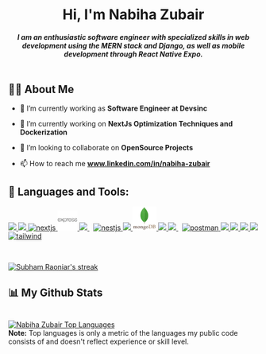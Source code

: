 <h1 align='center' >Hi, I'm Nabiha Zubair</h1>
<h5 align='center'>I am an enthusiastic software engineer with specialized skills in web development using the MERN stack and Django, as well as mobile development through React Native Expo.</h3>

<h2  style="margin-top: 50px"> 🙋‍♂️ About Me</h2>

- 🔭 I’m currently working as **Software Engineer at Devsinc**

- 🌱 I’m currently working on **NextJs Optimization Techniques and Dockerization**

- 👯 I’m looking to collaborate on **OpenSource Projects**

- 📫 How to reach me **www.linkedin.com/in/nabiha-zubair**

## 🚀 Languages and Tools:

<p align="left"> 
<a href="https://reactjs.org/" target="_blank"> <img src="https://img.icons8.com/color/48/000000/react-native.png"/> </a>
    <a href="https://developer.mozilla.org/en-US/docs/Web/JavaScript" target="_blank"> <img src="https://img.icons8.com/color/48/000000/javascript.png"/> </a> 
    <a href="https://nextjs.com" target="_blank"> <img  src="https://img.icons8.com/color/48/000000/nextjs.png" alt="nextjs" width="40" height="40"/> </a>
    <a href="https://expressjs.com" target="_blank"> <img src="https://raw.githubusercontent.com/devicons/devicon/master/icons/express/express-original-wordmark.svg" alt="express" width="40" height="40"/> </a>
    <a style="padding-right:8px;" href="https://nodejs.org" target="_blank"> <img src="https://img.icons8.com/color/48/000000/nodejs.png"/> </a> 
<a href="https://nestjs.com" target="_blank"> <img  src="https://img.icons8.com/color/48/000000/nestjs.png" alt="nestjs" width="40" height="40"/> </a>
    <a href="https://www.djangoproject.com/" target="_blank"> <img src="https://img.icons8.com/color/48/000000/django.png"/> </a> 
    <a href="https://www.mongodb.com/" target="_blank"> <img src="https://raw.githubusercontent.com/devicons/devicon/master/icons/mongodb/mongodb-original-wordmark.svg" alt="mongodb" width="48" height="48"/> </a> 
    <a href="https://firebase.google.com/" target="_blank"> <img src="https://img.icons8.com/color/48/000000/firebase.png"/> </a> 
     <a style="padding-right:8px;" href="https://www.mysql.com/" target="_blank"> <img src="https://img.icons8.com/fluent/50/000000/mysql-logo.png"/> </a>
    <a href="https://postman.com" target="_blank"> <img src="https://www.vectorlogo.zone/logos/getpostman/getpostman-icon.svg" alt="postman" width="45" height="45"/> </a>   
    <a href="https://git-scm.com/" target="_blank"> <img src="https://img.icons8.com/color/48/000000/git.png"/> </a>
    <a href="https://www.java.com" target="_blank"> <img src="https://img.icons8.com/color/48/000000/java-coffee-cup-logo.png"/> </a>
    <a href="https://www.w3.org/html/" target="_blank"> <img src="https://img.icons8.com/color/48/000000/html-5.png"/> </a> 
    <a href="https://www.w3schools.com/css/" target="_blank"> <img src="https://img.icons8.com/color/48/000000/css3.png"/> </a> 
    <a href="https://tailwindcss.com" target="_blank"> <img  src="https://img.icons8.com/color/48/000000/tailwindcss.png" alt="tailwind" width="40" height="40"/> </a>
    
    
    
    
</p>

<br/>

<p align="left">
    <a href="https://github.com/nabiha-Z/github-readme-streak-stats">
        <img title="🔥 Get streak stats for your profile at git.io/streak-stats" alt="Subham Raoniar's streak" src="https://github-readme-streak-stats.herokuapp.com/?user=nabiha-Z&theme=nord&hide_border=true&stroke=455364&background=172637"/>
    </a>
</p>

## 📊 My Github Stats

  <br/>
  <a href="https://github.com/nabiha-Z/github-readme-stats"><img alt="Nabiha Zubair Top Languages" src="https://github-readme-stats.vercel.app/api/top-langs/?username=nabiha-Z&langs_count=8&count_private=true&layout=compact&theme=nord&hide_border=true&bg_color=172637" /></a>
  <br/>
  <b>Note:</b> Top languages is only a metric of the languages my public code consists of and doesn't reflect experience or skill level.

<br/>
<br/>
